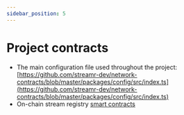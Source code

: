 ```yaml
---
sidebar_position: 5
---
```


# Project contracts
- The main configuration file used throughout the project: [https://github.com/streamr-dev/network-contracts/blob/master/packages/config/src/index.ts](https://github.com/streamr-dev/network-contracts/blob/master/packages/config/src/index.ts)
- On-chain stream registry [smart contracts](https://github.com/streamr-dev/network-contracts/tree/master/packages/network-contracts/contracts/StreamRegistry)
<!-- TODO can we view a linked JSON? -->

